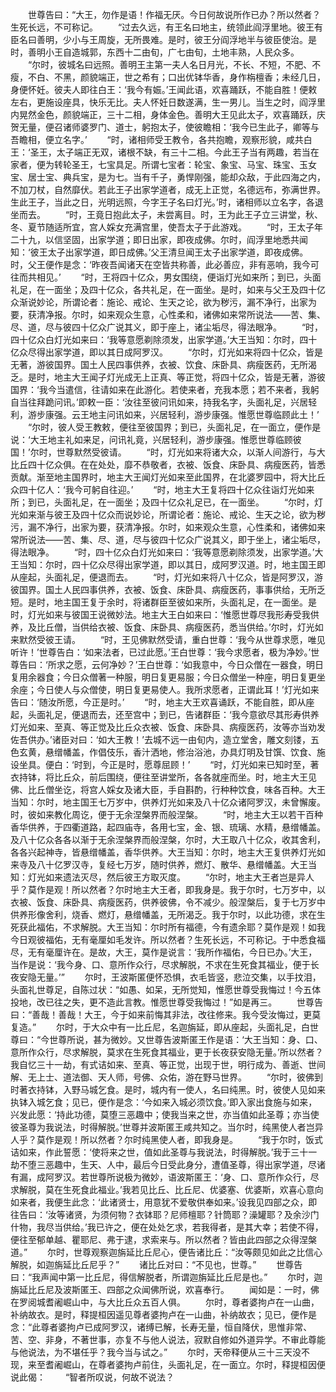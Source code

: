 <!-- { "loadSidebar": true } -->
　　世尊告曰：“大王，勿作是语！作福无厌。今日何故说所作已办？所以然者？生死长远，不可称记。
　　“过去久远，有王名曰地主，统领此阎浮里地。彼王有臣名曰善明，少小与王周旋，无所畏难。是时，彼王分阎浮地半与彼臣使治。是时，善明小王自造城郭，东西十二由旬，广七由旬，土地丰熟，人民众多。
　　“尔时，彼城名曰远照。善明王主第一夫人名日月光，不长、不短，不肥、不瘦，不白、不黑，颜貌端正，世之希有；口出优钵华香，身作栴檀香；未经几日，身便怀妊。彼夫人即往白王：‘我今有娠。’王闻此语，欢喜踊跃，不能自胜！便敕左右，更施设座具，快乐无比。夫人怀妊日数遂满，生一男儿。当生之时，阎浮里内晃然金色，颜貌端正，三十二相，身体金色。善明大王见此太子，欢喜踊跃，庆贺无量，便召诸师婆罗门、道士，躬抱太子，使彼瞻相：‘我今已生此子，卿等与吾瞻相，便立名字。’
　　“时，诸相师受王教令，各共抱瞻，观察形貌，咸共白王：‘圣王，太子端正无双，诸根不缺，有三十二相。今此王子当有两趣，若当在家者，便为转轮圣王，七宝具足。所谓七宝者：轮宝、象宝、马宝、珠宝、玉女宝、居士宝、典兵宝，是为七。当有千子，勇悍刚强，能却众敌，于此四海之内，不加刀杖，自然靡伏。若此王子出家学道者，成无上正觉，名德远布，弥满世界。生此王子，当此之日，光明远照，今字王子名曰灯光。’时，诸相师以立名字，各退坐而去。
　　“时，王竟日抱此太子，未尝离目。时，王为此王子立三讲堂，秋、冬、夏节随适所宜，宫人婇女充满宫里，使吾太子于此游戏。
　　“时，王太子年二十九，以信坚固，出家学道；即日出家，即夜成佛。尔时，阎浮里地悉共闻知：‘彼王太子出家学道，即日成佛。’父王清旦闻王太子出家学道，即夜成佛。时，父王便作是念：‘昨夜吾闻诸天在空皆共称善，此必善应，非有恶响，我今可往而共相见。’
　　“时，王将四十亿众，男女围绕，便诣灯光如来所；到已，头面礼足，在一面坐；及四十亿众，各共礼足，在一面坐。是时，如来与父王及四十亿众渐说妙论，所谓论者：施论、戒论、生天之论，欲为秽污，漏不净行，出家为要，获清净报。尔时，如来观众生意，心性柔和，诸佛如来常所说法——苦、集、尽、道，尽与彼四十亿众广说其义，即于座上，诸尘垢尽，得法眼净。
　　“时，四十亿众白灯光如来曰：‘我等意愿剃除须发，出家学道。’大王当知：尔时，四十亿众尽得出家学道，即以其日成阿罗汉。
　　“尔时，灯光如来将四十亿众，皆是无著，游彼国界。国土人民四事供养，衣被、饮食、床卧具、病瘦医药，无所渴乏。是时，地主大王闻子灯光成无上正真、等正觉，将四十亿众，皆是无著，游彼国界：‘我今当遣信，往请如来在此游化。若使来者，充我本愿；若不来者，我躬自当往拜跪问讯。’即敕一臣：‘汝往至彼问讯如来，持我名字，头面礼足，兴居轻利，游步康强。云王地主问讯如来，兴居轻利，游步康强。惟愿世尊临顾此土！’
　　“尔时，彼人受王教敕，便往至彼国界；到已，头面礼足，在一面立，便作是说：‘大王地主礼如来足，问讯礼竟，兴居轻利，游步康强。惟愿世尊临顾彼国！’尔时，世尊默然受彼请。
　　“时，灯光如来将诸大众，以渐人间游行，与大比丘四十亿众俱。在在处处，靡不恭敬者，衣被、饭食、床卧具、病瘦医药，皆悉贡献。渐至地主国界时，地主大王闻灯光如来至此国界，在北婆罗园中，将大比丘众四十亿人：‘我今可躬自往迎。’
　　“时，地主大王复将四十亿众往诣灯光如来所；到已，头面礼足，在一面坐；及四十亿众礼足已，在一面坐。
　　“尔时，灯光如来渐与彼王及四十亿众而说妙论，所谓论者：施论、戒论、生天之论，欲为秽污，漏不净行，出家为要，获清净报。尔时，如来观众生意，心性柔和，诸佛如来常所说法——苦、集、尽、道，尽与彼四十忆众广说其义，即于坐上，诸尘垢尽，得法眼净。
　　“时，四十亿众白灯光如来曰：‘我等意愿剃除须发，出家学道。’大王当知：尔时，四十亿众尽得出家学道，即以其日，成阿罗汉道。时，地主国王即从座起，头面礼足，便退而去。
　　“时，灯光如来将八十亿众，皆是阿罗汉，游彼国界。国土人民四事供养，衣被、饭食、床卧具、病瘦医药，事事供给，无所乏短。是时，地主国王复于余时，将诸群臣至彼如来所，头面礼足，在一面坐。是时，灯光如来与彼国王说微妙法。地主大王白如来曰：‘惟愿世尊尽我形寿受我供养，及比丘僧，当供给衣被、饭食、床卧具、病瘦医药，悉当供给。’尔时，灯光如来默然受彼王请。
　　“时，王见佛默然受请，重白世尊：‘我今从世尊求愿，唯见听许！’世尊告白：‘如来法者，已过此愿。’王白世尊：‘我今求愿者，极为净妙。’世尊告曰：‘所求之愿，云何净妙？’王白世尊：‘如我意中，今日众僧在一器食，明日复用余器食；今日众僧著一种服，明日复更易服；今日众僧坐一种座，明日复更坐余座；今日使人与众僧使，明日复更易使人。我所求愿者，正谓此耳！’灯光如来告曰：‘随汝所愿，今正是时。’
　　“时，地主大王欢喜诵跃，不能自胜，即从座起，头面礼足，便退而去，还至宫中；到已，告诸群臣：‘我今意欲尽其形寿供养灯光如来、至真、等正觉及比丘众衣被、饭食、床卧具、病瘦医药，汝等亦当劝发佐吾供办。’诸臣对曰：‘如大王教！’去城不远一由旬内，造立堂舍，雕文刻镂，五色玄黄，悬缯幡盖，作倡伎乐，香汁洒地，修治浴池，办具灯明及甘馔、饮食、施设坐具。便白：‘时到，今正是时，愿尊屈顾！’
　　“时，灯光如来已知时至，著衣持钵，将比丘众，前后围绕，便往至讲堂所，各各就座而坐。时，地主大王见佛、比丘僧坐讫，将宫人婇女及诸大臣，手自斟酌，行种种饮食，味各百种。大王当知：尔时，地主国王七万岁中，供养灯光如来及八十亿众诸阿罗汉，未曾懈废。时，彼如来教化周讫，便于无余涅槃界而般涅槃。
　　“时，地主大王以若干百种香华供养，于四衢道路，起四庙寺，各用七宝，金、银、琉璃、水精，悬缯幡盖。及八十亿众各各以渐于无余涅槃界而般涅槃，尔时，大王取八十亿众，收其舍利，各各兴起神寺，皆悬缯幡盖，香华供养。大王当知：尔时，地主大王复供养灯光如来寺及八十亿罗汉寺，复经七万岁，随时供养，燃灯、散华、悬缯幡盖。大王当知：灯光如来遗法灭尽，然后彼王方取灭度。
　　“尔时，地主大王者岂是异人乎？莫作是观！所以然者？尔时地主大王者，即我身是。我于尔时，七万岁中，以衣被、饭食、床卧具、病瘦医药，供养彼佛，令不减少。般涅槃后，复于七万岁中供养形像舍利，烧香、燃灯，悬缯幡盖，无所渴乏。我于尔时，以此功德，求在生死获此福佑，不求解脱。大王当知：尔时所有福德，今有遗余耶？莫作是观！如我今日观彼福佑，无有毫厘如毛发许。所以然者？生死长远，不可称记。于中悉食福尽，无有毫厘许在。是故，大王，莫作是说言：‘我所作福佑，今日已办。’大王，当作是说：‘我今身、口、意所作众行，尽求解脱，不求在生死食其福业，便于长夜安隐无量。’”
　　尔时，王波斯匿便怀恐惧，衣毛皆竖，悲泣交集，以手抆泪，头面礼世尊足，自陈过状：“如愚、如呆，无所觉知，惟愿世尊受我悔过！今五体投地，改已往之失，更不造此言教。惟愿世尊受我悔过！”如是再三。
　　世尊告曰：“善哉！善哉！大王，今于如来前悔其非法，改往修来。我今受汝悔过，更莫复造。”
　　尔时，于大众中有一比丘尼，名迦旃延，即从座起，头面礼足，白世尊曰：“今世尊所说，甚为微妙。又世尊告波斯匿王作是语：‘大王当知：身、口、意所作众行，尽求解脱，莫求在生死食其福业，更于长夜获安隐无量。’所以然者？我自忆三十一劫，有式诘如来、至真、等正觉，出现于世，明行成为、善逝、世间解、无上士、道法御、天人师，号佛、众佑，游在野马世界。
　　“尔时，彼佛到时著衣持钵，入野马城乞食。是时，城内有一使人，名曰纯黑。时，彼使人见如来执钵入城乞食；见已，便作是念：‘今如来入城必须饮食。’即入家出食施与如来，兴发此愿：‘持此功德，莫堕三恶趣中；使我当来之世，亦当值如此圣尊；亦当使彼圣尊为我说法，时得解脱。’世尊并波斯匿王咸共知之。当尔时，纯黑使人者岂异人乎？莫作是观！所以然者？尔时纯黑使人者，即我身是。
　　“我于尔时，饭式诘如来，作此誓愿：‘使将来之世，值如此圣尊与我说法，时得解脱。’我于三十一劫不堕三恶趣中，生天、人中，最后今日受此身分，遭值圣尊，得出家学道，尽诸有漏，成阿罗汉。若世尊所说极为微妙，语波斯匿王：‘身、口、意所作众行，尽求解脱，莫在生死食此福业。’我若见比丘、比丘尼、优婆塞、优婆斯，欢喜心意向如来者，我便生此念：‘此诸贤士，用意犹不爱敬供奉如来。’设我见四部之众，即往告曰：‘汝等诸贤，为须何物？衣钵耶？尼师檀耶？针筒耶？澡罐耶？及余沙门什物，我尽当供给。’我已许之，便在处处乞求，若我得者，是其大幸；若使不得，便往至郁单越、瞿耶尼、弗于逮，求索来与。所以然者？皆由此四部之众得涅槃道。”
　　尔时，世尊观察迦旃延比丘尼心，便告诸比丘：“汝等颇见如此之比信心解脱，如迦旃延比丘尼乎？”
　　诸比丘对曰：“不见也，世尊。”
　　世尊告曰：“我声闻中第一比丘尼，得信解脱者，所谓迦旃延比丘尼是也。”
　　尔时，迦旃延比丘尼及波斯匿王、四部之众闻佛所说，欢喜奉行。
　　闻如是：一时，佛在罗阅城耆阇崛山中，与大比丘众五百人俱。
　　尔时，尊者婆拘卢在一山曲，补纳故衣。是时，释提桓因遥见尊者婆拘卢在一山曲，补纳故衣；见已，便作是念：“此尊者婆拘卢已成阿罗汉，诸缚已解，长寿无量，恒自降伏，思惟非常、苦、空、非身，不著世事，亦复不与他人说法，寂默自修如外道异学。不审此尊能与他说法，为不堪任乎？我今当与试之。”
　　尔时，天帝释便从三十三天没不现，来至耆阇崛山，在尊者婆拘卢前住，头面礼足，在一面立。尔时，释提桓因便说此偈：
　　“智者所叹说，何故不说法？
